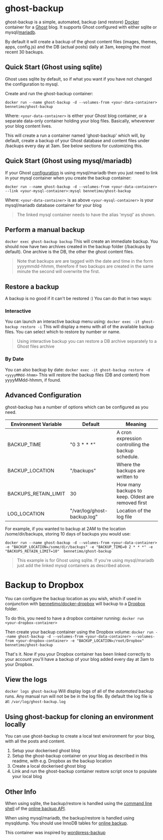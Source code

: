 # ghost-backup

ghost-backup is a simple, automated, backup (and restore) [Docker] container for a [Ghost] blog. It supports Ghost configured with either sqlite or mysql/[mariadb]. 

By default it will create a backup of the ghost content files (images, themes, apps, config.js) and the DB (actual posts) daily at 3am, keeping the most recent 30 backups.

## Quick Start (Ghost using sqlite)
Ghost uses sqlite by default, so if what you want if you have not changed the configuration to mysql. 

Create and run the ghost-backup container:

`docker run --name ghost-backup -d --volumes-from <your-data-container>  bennetimo/ghost-backup`

Where:
`<your-data-container>` is either your Ghost blog container, or a separate data-only container holding your blog files. Basically, wheverever your blog content lives.

This will create a run a container named 'ghost-backup' which will, by default, create a backup of your Ghost database and content files under /backups every day at 3am. See below sections for customizing this.

## Quick Start (Ghost using mysql/mariadb)

If your Ghost [configuration] is using mysql/mariadb then you just need to link in your mysql container when you create the backup container:

`docker run --name ghost-backup -d --volumes-from <your-data-container> --link <your-mysql-container>:mysql bennetimo/ghost-backup`

Where:
`<your-data-container>` is as above
`<your-mysql-container>` is your mysql/mariadb database container for your blog

> The linked mysql container needs to have the alias 'mysql' as shown.

## Perform a manual backup
`docker exec ghost-backup backup`
This will create an immediate backup. You should now have two archives created in the backup folder (/backups by default). One archive is the DB, the other the ghost content files.

>Note that backups are are tagged with the date and time in the form yyyymmdd-hhmm, therefore if two backups are created in the same minute the second will overwrite the first.

## Restore a backup
A backup is no good if it can't be restored :) You can do that in two ways:

### Interactive
You can launch an interactive backup menu using:
`docker exec -it ghost-backup restore -i`
This will display a menu with all of the available backup files. You can select which to restore by number or name. 

> Using interactive backup you can restore a DB archive separately to a Ghost files archive

### By Date
You can also backup by date:
`docker exec -it ghost-backup restore -d <yyyyMMdd-hhmm>`
This will restore the backup files (DB and content) from yyyyMMdd-hhmm, if found. 

## Advanced Configuration
ghost-backup has a number of options which can be configured as you need. 

| Environment Variable  | Default       | Meaning           |
| --------------------- | ------------- | ----------------- | 
| BACKUP_TIME           | "0 3 * * *"   | A cron expression controlling the backup schedule.|
| BACKUP_LOCATION       | "/backups"    | Where the backups are written to|
| BACKUPS_RETAIN_LIMIT  | 30            | How many backups to keep. Oldest are removed first|
| LOG_LOCATION          | "/var/log/ghost-backup.log" | Location of the log file |

For example, if you wanted to backup at 2AM to the location /some/dir/backups, storing 10 days of backups you would use:

`docker run --name ghost-backup -d --volumes-from <your-data-container> -e "BACKUP_LOCATION=/some/dir/backups" -e "BACKUP_TIME=0 2 * * *" -e "BACKUPS_RETAIN_LIMIT=10"  bennetimo/ghost-backup`

> This example is for Ghost using sqlite. If you're using mysql/mariadb just add the linked mysql containers as described above.

# Backup to Dropbox
You can configure the backup location as you wish, which if used in conjunction with [bennetimo/docker-dropbox] will backup to a [Dropbox] folder.

To do this, you need to have a dropbox container running:
`docker run <your-dropbox-container>`

Then create your backup container using the Dropbox volume:
`docker run --name ghost-backup -d --volumes-from <your-data-container> --volumes-from <your-dropbox-container> -e "BACKUP_LOCATION=/root/Dropbox" bennetimo/ghost-backup`

That's it. Now if you your Dropbox container has been linked correctly to your account you'll have a backup of your blog added every day at 3am to your Dropbox. 

## View the logs
`docker logs ghost-backup`
Will display logs of all of the *automated* backup runs. Any manual run will not be be in the log file. By default the log file is at: `/var/log/ghost-backup.log`

## Using ghost-backup for cloning an environment locally
You can use ghost-backup to create a local test environment for your blog, with all the posts and content. 
1. Setup your dockerised ghost blog
2. Setup the ghost-backup container on your blog as described in this readme, with e.g. Dropbox as the backup location
3. Create a local dockerised ghost blog
4. Link and run the ghost-backup container restore script once to populate your local blog

## Other Info
When using sqlite, the backup/restore is handled using the [command line shell] of the [online backup API].

When using mysql/mariadb, the backup/restore is handled using mysqldump. You should use InnoDB tables for [online backup].

This container was inspired by [wordpress-backup]

 [Docker]: https://www.docker.com/
 [Ghost]: https://ghost.org/
 [Dropbox]: https://www.dropbox.com/
 [bennetimo/docker-dropbox]: https://hub.docker.com/r/bennetimo/docker-dropbox/
 [configuration]: http://support.ghost.org/config/#database
 [mariadb]: https://hub.docker.com/_/mariadb/
 [command line shell]: https://www.sqlite.org/cli.html
 [online backup API]: https://www.sqlite.org/backup.html
 [online backup]: https://dev.mysql.com/doc/refman/5.5/en/mysqldump.html
 [wordpress-backup]: https://hub.docker.com/r/aveltens/wordpress-backup/
